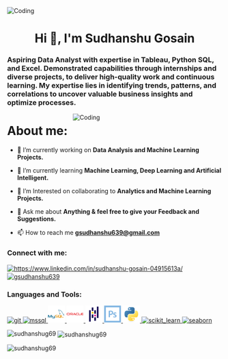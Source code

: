 <img align="centre" alt = "Coding" width ="1200" height = "400"  src = "https://github.com/SudhanshuG69/SudhanshuG69/assets/128242327/f2096b3a-528c-49c2-81a4-ec83f41eb93d">

<h1 align="center">Hi 👋, I'm Sudhanshu Gosain</h1>
<h3 align="centre">Aspiring Data Analyst with expertise in Tableau, Python SQL, and Excel. Demonstrated capabilities through internships and diverse projects, to deliver high-quality work and continuous learning. My expertise lies in identifying trends, patterns, and correlations to uncover valuable business insights and optimize processes.</h3>

<img align="right" alt = "Coding" width ="350" src="https://github.com/SudhanshuG69/SudhanshuG69/assets/128242327/c9f0bb16-e4f5-4818-9b0a-db278cea199e">

<h1 align="left"> About me:</h1>


- 🔭 I’m currently working on **Data Analysis and Machine Learning Projects.**


- 🌱 I’m currently learning **Machine Learning, Deep Learning and Artificial Intelligent.**


- 👯 I’m Interested on collaborating to **Analytics and Machine Learning Projects.**

- 💬 Ask me about **Anything & feel free to give your Feedback and Suggestions.**

- 📫 How to reach me **gsudhanshu639@gmail.com**

<h3 align="left">Connect with me:</h3>
<p align="left">
<a href="https://linkedin.com/in/https://www.linkedin.com/in/sudhanshu-gosain-04915613a/" target="blank"><img align="center" src="https://raw.githubusercontent.com/rahuldkjain/github-profile-readme-generator/master/src/images/icons/Social/linked-in-alt.svg" alt="https://www.linkedin.com/in/sudhanshu-gosain-04915613a/" height="30" width="40" /></a>
<a href="https://www.hackerrank.com/gsudhanshu639" target="blank"><img align="center" src="https://raw.githubusercontent.com/rahuldkjain/github-profile-readme-generator/master/src/images/icons/Social/hackerrank.svg" alt="gsudhanshu639" height="30" width="40" /></a>
</p>

<h3 align="left">Languages and Tools:</h3>
<p align="left"> <a href="https://git-scm.com/" target="_blank" rel="noreferrer"> <img src="https://www.vectorlogo.zone/logos/git-scm/git-scm-icon.svg" alt="git" width="40" height="40"/> </a> <a href="https://www.microsoft.com/en-us/sql-server" target="_blank" rel="noreferrer"> <img src="https://www.svgrepo.com/show/303229/microsoft-sql-server-logo.svg" alt="mssql" width="40" height="40"/> </a> <a href="https://www.mysql.com/" target="_blank" rel="noreferrer"> <img src="https://raw.githubusercontent.com/devicons/devicon/master/icons/mysql/mysql-original-wordmark.svg" alt="mysql" width="40" height="40"/> </a> <a href="https://www.oracle.com/" target="_blank" rel="noreferrer"> <img src="https://raw.githubusercontent.com/devicons/devicon/master/icons/oracle/oracle-original.svg" alt="oracle" width="40" height="40"/> </a> <a href="https://pandas.pydata.org/" target="_blank" rel="noreferrer"> <img src="https://raw.githubusercontent.com/devicons/devicon/2ae2a900d2f041da66e950e4d48052658d850630/icons/pandas/pandas-original.svg" alt="pandas" width="40" height="40"/> </a> <a href="https://www.photoshop.com/en" target="_blank" rel="noreferrer"> <img src="https://raw.githubusercontent.com/devicons/devicon/master/icons/photoshop/photoshop-line.svg" alt="photoshop" width="40" height="40"/> </a> <a href="https://www.python.org" target="_blank" rel="noreferrer"> <img src="https://raw.githubusercontent.com/devicons/devicon/master/icons/python/python-original.svg" alt="python" width="40" height="40"/> </a> <a href="https://scikit-learn.org/" target="_blank" rel="noreferrer"> <img src="https://upload.wikimedia.org/wikipedia/commons/0/05/Scikit_learn_logo_small.svg" alt="scikit_learn" width="40" height="40"/> </a> <a href="https://seaborn.pydata.org/" target="_blank" rel="noreferrer"> <img src="https://seaborn.pydata.org/_images/logo-mark-lightbg.svg" alt="seaborn" width="40" height="40"/> </a> </p>

<p><img align="left" src="https://github-readme-stats.vercel.app/api/top-langs?username=sudhanshug69&show_icons=true&locale=en&layout=compact" alt="sudhanshug69" /></p>

<p>&nbsp;<img align="center" src="https://github-readme-stats.vercel.app/api?username=sudhanshug69&show_icons=true&locale=en" alt="sudhanshug69" /></p>

<p><img align="center" src="https://github-readme-streak-stats.herokuapp.com/?user=sudhanshug69&" alt="sudhanshug69" /></p>
